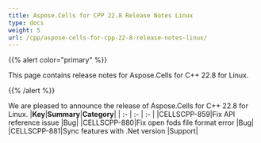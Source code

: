 ```yaml
---
title: Aspose.Cells for CPP 22.8 Release Notes Linux
type: docs
weight: 5
url: /cpp/aspose-cells-for-cpp-22-8-release-notes-linux/
---
```


{{% alert color="primary" %}}

This page contains release notes for Aspose.Cells for C++ 22.8 for Linux.

{{% /alert %}}

We are pleased to announce the release of Aspose.Cells for C++ 22.8 for Linux.
|**Key**|**Summary**|**Category**|
| :- | :- | :- |
|CELLSCPP-859|Fix API reference issue |Bug|
|CELLSCPP-880|Fix open fods file format error |Bug|
|CELLSCPP-881|Sync features with .Net version |Support|


